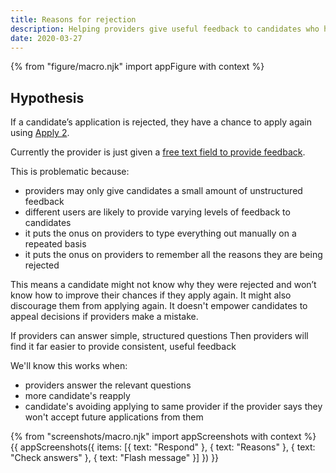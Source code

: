 ```yaml
---
title: Reasons for rejection
description: Helping providers give useful feedback to candidates who have been rejected
date: 2020-03-27
---
```


{% from "figure/macro.njk" import appFigure with context %}

## Hypothesis

If a candidate’s application is rejected, they have a chance to apply again using [Apply 2](/apply-for-teacher-training/apply-again).

Currently the provider is just given a [free text field to provide feedback](/as-launched-26-nov-2019#reject-application).

This is problematic because:

- providers may only give candidates a small amount of unstructured feedback
- different users are likely to provide varying levels of feedback to candidates
- it puts the onus on providers to type everything out manually on a repeated basis
- it puts the onus on providers to remember all the reasons they are being rejected

This means a candidate might not know why they were rejected and won’t know how to improve their chances if they apply again. It might also discourage them from applying again. It doesn't empower candidates to appeal decisions if providers make a mistake.

If providers can answer simple, structured questions
Then providers will find it far easier to provide consistent, useful feedback

We'll know this works when:

- providers answer the relevant questions
- more candidate's reapply
- candidate's avoiding applying to same provider if the provider says they won't accept future applications from them

{% from "screenshots/macro.njk" import appScreenshots with context %}
{{ appScreenshots({
  items: [{
    text: "Respond"
  }, {
    text: "Reasons"
  }, {
    text: "Check answers"
  }, {
    text: "Flash message"
  }]
}) }}
